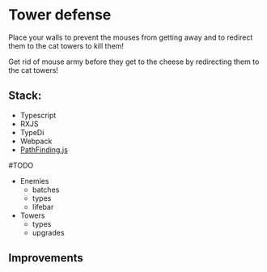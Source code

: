 # Tower defense
Place your walls to prevent the mouses from getting away and to redirect them to the cat towers to kill them!

Get rid of mouse army before they get to the cheese by redirecting them to the cat towers!

## Stack:
- Typescript
- RXJS
- TypeDi
- Webpack
- [PathFinding.js](https://github.com/qiao/PathFinding.js)

#TODO

- Enemies
    - batches
    - types
    - lifebar
- Towers
    - types
    - upgrades

## Improvements

